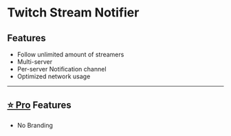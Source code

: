 # Twitch Stream Notifier

## Features
* Follow unlimited amount of streamers
* Multi-server
* Per-server Notification channel
* Optimized network usage

***

## [⭐ Pro](/d/about-inventutor-pro.md) Features
* No Branding
